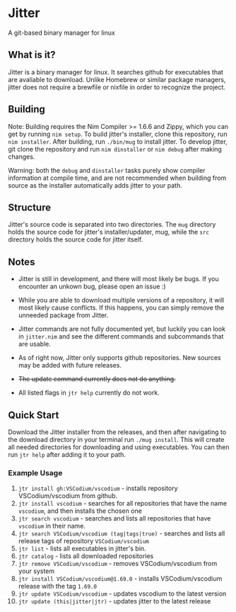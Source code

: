 # Jitter
A git-based binary manager for linux

## What is it?
Jitter is a binary manager for linux. It searches github for executables that are avaliable to download. Unlike Homebrew or similar package managers, jitter does not require a brewfile or nixfile in order to recognize the project.


## Building
Note: Building requires the Nim Compiler >= 1.6.6 and Zippy, which you can get by running `nim setup`.
To build jitter's installer, clone this repository, run `nim installer`. After building, run `./bin/mug` to install jitter.
To develop jitter, git clone the repository and run `nim dinstaller` or `nim debug` after making changes.

Warning: both the `debug` and `dinstaller` tasks purely show compiler information at compile time, and are not recommended when building from source as the installer automatically adds jitter to your path.

## Structure
Jitter's source code is separated into two directories. The `mug` directory holds the source code for jitter's installer/updater, mug, while the `src` directory holds the source code for jitter itself.

## Notes
- Jitter is still in development, and there will most likely be bugs. If you encounter an unkown bug, please open an issue :)
- While you are able to download multiple versions of a repository, it will most likely cause conflicts. If this happens, you can simply remove the unneeded package from Jitter.

- Jitter commands are not fully documented yet, but luckily you can look in `jitter.nim` and see the different commands and subcommands that are usable.
- As of right now, Jitter only supports github repositories. New sources may be added with future releases.
- ~~The update command currently does not do anything.~~
- All listed flags in `jtr help` currently do not work.

## Quick Start
Download the Jitter installer from the releases, and then after navigating to the download directory in your terminal run `./mug install`. This will create all needed directories for downloading and using executables. You can then run `jtr help` after adding it to your path.

### Example Usage
1. `jtr install gh:VSCodium/vscodium` - installs repository VSCodium/vscodium from github.
2. `jtr install vscodium` - searches for all repositories that have the name `vscodium`, and then installs the chosen one
3. `jtr search vscodium` - searches and lists all repositories that have `vscodium` in their name.
4. `jtr search VSCodium/vscodium (tag|tags|true)` - searches and lists all release tags of repository `VSCodium/vscodium`
5. `jtr list` - lists all executables in jitter's bin.
6. `jtr catalog` - lists all downloaded repositories
7. `jtr remove VSCodium/vscodium` - removes VSCodium/vscodium from your system
8. `jtr install VSCodium/vscodium@1.69.0` - installs VSCodium/vscodium release with the tag `1.69.0`
9. `jtr update VSCodium/vscodium` - updates vscodium to the latest version
10. `jtr update (this|jitter|jtr)` - updates jitter to the latest release
